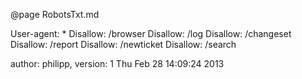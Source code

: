 @page RobotsTxt.md

User-agent: \* Disallow: /browser Disallow: /log Disallow: /changeset
Disallow: /report Disallow: /newticket Disallow: /search

author: philipp, version: 1 Thu Feb 28 14:09:24 2013
